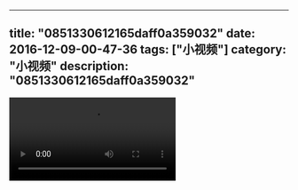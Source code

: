 
---
title: "0851330612165daff0a359032"
date: 2016-12-09-00-47-36
tags: ["小视频"]
category: "小视频"
description: "0851330612165daff0a359032"
---
<video src="http://ohtsqip0g.bkt.clouddn.com/0851330612165daff0a359032.mp4" controls="controls"></video>
